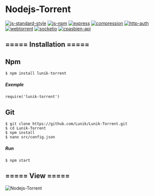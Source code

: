 # Nodejs-Torrent
[![js-standard-style](https://img.shields.io/badge/code%20style-standard-brightgreen.svg)](http://standardjs.com/) [![js-npm](https://img.shields.io/npm/v/standard.svg?style=flat)](https://npmjs.org/package/standard) [![express](https://img.shields.io/badge/express-v4.13.3%20-green.svg)](http://expressjs.com/) [![compression](https://img.shields.io/badge/compression-v1.6.0%20-green.svg)](https://www.npmjs.com/package/compression) [![http-auth](https://img.shields.io/badge/http--auth-v2.2.8%20-green.svg)](https://www.npmjs.com/package/http-auth) [![webtorrent](https://img.shields.io/badge/webtorrent-v0.72.1%20-green.svg)](https://webtorrent.io/) [![socketio](https://img.shields.io/badge/socket.io-v1.4.4%20-green.svg)](http://socket.io/) [![cpasbien-api](https://img.shields.io/badge/cpasbien--api-v1%20-green.svg)](https://github.com/yadomi/cpasbien-api)

## ===== Installation =====

## Npm
    $ npm install lunik-torrent
##### Exemple
    require('lunik-torrent')

## Git
    $ git clone https://github.com/Lunik/Lunik-Torrent.git
    $ cd Lunik-Torrent
    $ npm install
    $ nano src/config.json
##### Run
    $ npm start

## ===== View =====
![Nodejs-Torrent](http://puu.sh/mzZN4/948767c37f.png)
